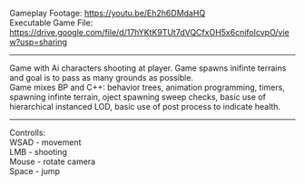 Gameplay Footage: https://youtu.be/Eh2h6DMdaHQ
<br>
Executable Game File: https://drive.google.com/file/d/17hYKtK9TUt7dVQCfxOH5x6cnifoIcvpO/view?usp=sharing
<br>

--------------------------

Game with Ai characters shooting at player. Game spawns inifinte terrains and goal is to pass as many grounds as possible. 
<br>
Game mixes BP and C++: behavior trees, animation programming, timers, spawning infinte terrain, oject spawning sweep checks, basic use of hierarchical instanced LOD, basic use of post process to indicate health.

--------------------------

Controlls:<br/>
WSAD - movement<br/>
LMB - shooting<br/>
Mouse - rotate camera<br/>
Space - jump
